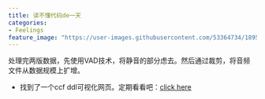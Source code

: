 ```yaml
---
title: 读不懂代码de一天
categories:
- Feelings
feature_image: "https://user-images.githubusercontent.com/53364734/189518825-a12d0125-8d2d-4657-8069-78c18512f85b.png"
---
```


处理完两版数据，先使用VAD技术，将静音的部分虑去。然后通过裁剪，将音频文件从数据规模上扩增。
<!-- more -->
- 找到了一个ccf ddl可视化网页。定期看看吧：[click here]([https://github.com/topics/ddl](https://ccfddl.github.io/))
